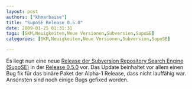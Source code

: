 ```yaml
---
layout: post
authors: ["khmarbaise"]
title: "SupoSE Release 0.5.0"
date: 2009-01-25 01:31:31
tags: [SKM,Neuigkeiten,Neue Versionen,Subversion,SupoSE]
categories: [SKM,Neuigkeiten,Neue Versionen,Subversion,SupoSE]

---
```

Es liegt nun eine neue <a href="http://www.supose.org/projects/show/supose">Release der Subversion Repository Search Engine (SupoSE)</a> in der <a href="http://www.supose.org/versions/show/7">Release 0.5.0</a> vor.
Das Update beinhaltet vor allem einen Bug fix für das binäre Paket der Alpha-1 Release, dass nicht lauffähig war. Ansonsten sind noch einige Bugs gefixed worden.

